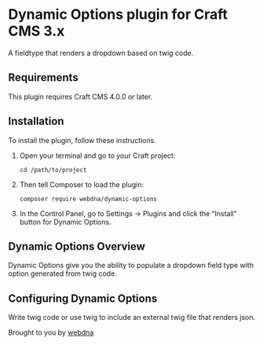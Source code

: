 # Dynamic Options plugin for Craft CMS 3.x

A fieldtype that renders a dropdown based on twig code.

## Requirements

This plugin requires Craft CMS 4.0.0 or later.

## Installation

To install the plugin, follow these instructions.

1.  Open your terminal and go to your Craft project:

        cd /path/to/project

2.  Then tell Composer to load the plugin:

        composer require webdna/dynamic-options

3.  In the Control Panel, go to Settings → Plugins and click the “Install” button for Dynamic Options.

## Dynamic Options Overview

Dynamic Options give you the ability to populate a dropdown field type with option generated from twig code.

## Configuring Dynamic Options

Write twig code or use twig to include an external twig file that renders json.

Brought to you by [webdna](https://webdna.co.uk)
